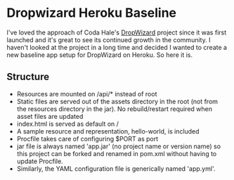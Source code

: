 # Dropwizard Heroku Baseline

I've loved the approach of Coda Hale's [DropWizard](http://dropwizard.io) project since it was first launched and it's great to see its continued growth in the community. I haven't looked at the project in a long time and decided I wanted to create a new baseline app setup for DropWizard on Heroku. So here it is.

## Structure

* Resources are mounted on /api/* instead of root
* Static files are served out of the assets directory in the root (not from the resources directory in the jar). No rebuild/restart required when asset files are updated
* index.html is served as default on /
* A sample resource and representation, hello-world, is included
* Procfile takes care of configuring $PORT as port
* jar file is always named 'app.jar' (no project name or version name) so this project can be forked and renamed in pom.xml without having to update Procfile. 
* Similarly, the YAML configuration file is generically named 'app.yml'.
